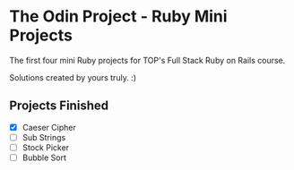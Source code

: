 # The Odin Project - Ruby Mini Projects

The first four mini Ruby projects for TOP's Full Stack Ruby on Rails course.

Solutions created by yours truly. :)

## Projects Finished

- [x] Caeser Cipher
- [ ] Sub Strings
- [ ] Stock Picker
- [ ] Bubble Sort
